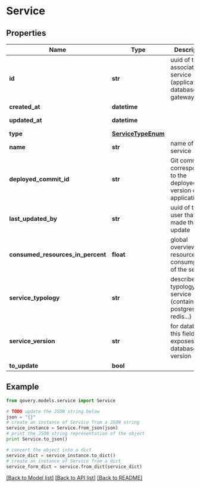 # Service


## Properties

Name | Type | Description | Notes
------------ | ------------- | ------------- | -------------
**id** | **str** | uuid of the associated service (application, database, job, gateway...) | 
**created_at** | **datetime** |  | [readonly] 
**updated_at** | **datetime** |  | [optional] [readonly] 
**type** | [**ServiceTypeEnum**](ServiceTypeEnum.md) |  | [optional] 
**name** | **str** | name of the service | [optional] 
**deployed_commit_id** | **str** | Git commit ID corresponding to the deployed version of the application | [optional] 
**last_updated_by** | **str** | uuid of the user that made the last update | [optional] 
**consumed_resources_in_percent** | **float** | global overview of resources consumption of the service | [optional] 
**service_typology** | **str** | describes the typology of service (container, postgresl, redis...) | [optional] 
**service_version** | **str** | for databases this field exposes the database version | [optional] 
**to_update** | **bool** |  | [optional] 

## Example

```python
from qovery.models.service import Service

# TODO update the JSON string below
json = "{}"
# create an instance of Service from a JSON string
service_instance = Service.from_json(json)
# print the JSON string representation of the object
print Service.to_json()

# convert the object into a dict
service_dict = service_instance.to_dict()
# create an instance of Service from a dict
service_form_dict = service.from_dict(service_dict)
```
[[Back to Model list]](../README.md#documentation-for-models) [[Back to API list]](../README.md#documentation-for-api-endpoints) [[Back to README]](../README.md)


